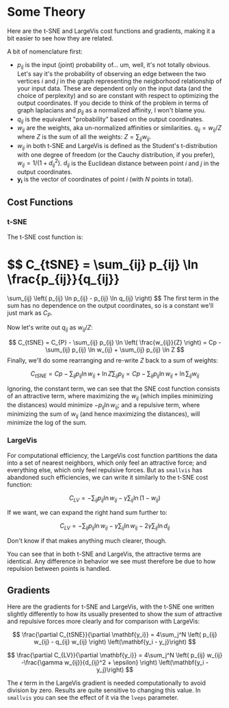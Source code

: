 # Some Theory

Here are the t-SNE and LargeVis cost functions and gradients, making it a bit
easier to see how they are related. 

A bit of nomenclature first:

* $p_{ij}$ is the input (joint) probability of... um, well, it's not totally
obvious. Let's say it's the probability of observing an edge between the two
vertices $i$ and $j$ in the graph representing the neigborhood relationship 
of your input data. These are dependent only on the input data (and the choice 
of perplexity) and so are constant with respect to optimizing the output 
coordinates. If you decide to think of the problem in terms of graph laplacians
and $p_{ij}$ as a normalized affinity, I won't blame you.
* $q_{ij}$ is the equivalent "probability" based on the output coordinates.
* $w_{ij}$ are the weights, aka un-normalized affinities or similarities. 
$q_{ij} = w_{ij} / Z$ where $Z$ is the sum of all the weights: 
$Z = \sum_{ij} w_{ij}$.
* $w_{ij}$ in both t-SNE and LargeVis is defined as the Student's t-distribution 
with one degree of freedom (or the Cauchy distribution, if you prefer), 
$w_{ij} = 1 / \left(1 + d_{ij}^2 \right)$. $d_{ij}$ is the Euclidean distance
between point $i$ and $j$ in the output coordinates.
* $\mathbf{y_{i}}$ is the vector of coordinates of point $i$ (with $N$ points 
in total).

## Cost Functions

### t-SNE

The t-SNE cost function is:

$$
C_{tSNE} = 
\sum_{ij} p_{ij} \ln \frac{p_{ij}}{q_{ij}}
=
\sum_{ij} \left( p_{ij} \ln p_{ij} - p_{ij} \ln q_{ij} \right)
$$
The first term in the sum has no dependence on the output 
coordinates, so is a constant we'll just mark as $C_{P}$. 

Now let's write out $q_{ij}$ as $w_{ij} / Z$:

$$
C_{tSNE} = C_{P} - \sum_{ij} p_{ij} \ln \left( \frac{w_{ij}}{Z} \right) = 
Cp - \sum_{ij} p_{ij} \ln w_{ij} + \sum_{ij} p_{ij} \ln Z
$$
Finally, we'll do some rearranging and re-write $Z$ back to a sum of weights:

$$
C_{tSNE} = 
Cp - \sum_{ij} p_{ij} \ln w_{ij} + \ln Z \sum_{ij} p_{ij} =
Cp - \sum_{ij} p_{ij} \ln w_{ij} + \ln \sum_{ij} w_{ij}
$$

Ignoring, the constant term, we can see that the SNE cost function consists
of an attractive term, where maximizing the $w_{ij}$ (which implies minimizing 
the distances) would minimize $-p_{ij} \ln w_{ij}$; and a repulsive term, where 
minimizing the sum of $w_{ij}$ (and hence maximizing the distances), 
will minimize the log of the sum.

### LargeVis

For computational efficiency, the LargeVis cost function partitions the data 
into a set of nearest neighbors, which only feel an attractive force; and 
everything else, which only feel repulsive forces. But as `smallvis` has 
abandoned such efficiencies, we can write it similarly to the t-SNE cost 
function:

$$
C_{LV} = 
-\sum_{ij} p_{ij} \ln w_{ij} 
-\gamma \sum_{ij} \ln \left( 1 - w_{ij} \right)
$$

If we want, we can expand the right hand sum further to:

$$
C_{LV} = 
-\sum_{ij} p_{ij} \ln w_{ij} 
-\gamma \sum_{ij} \ln w_{ij}
-2 \gamma \sum_{ij} \ln d_{ij}
$$

Don't know if that makes anything much clearer, though.

You can see that in both t-SNE and LargeVis, the attractive terms are identical. 
Any difference in behavior we see must therefore be due to how repulsion 
between points is handled.

## Gradients

Here are the gradients for t-SNE and LargeVis, with the t-SNE one written
slightly differently to how its usually presented to show the sum of attractive
and repulsive forces more clearly and for comparison with LargeVis:

$$
\frac{\partial C_{tSNE}}{\partial \mathbf{y_i}} = 
  4\sum_j^N \left(
    p_{ij} w_{ij}
    -
    q_{ij} w_{ij}
   \right)
   \left(\mathbf{y_i - y_j}\right)
$$

$$
\frac{\partial C_{LV}}{\partial \mathbf{y_i}} = 
  4\sum_j^N \left(
    p_{ij} w_{ij}
    -\frac{\gamma w_{ij}}{d_{ij}^2 + \epsilon}
   \right)
   \left(\mathbf{y_i - y_j}\right)
$$

The $\epsilon$ term in the LargeVis gradient is needed computationally to avoid
division by zero. Results are quite sensitive to changing this value.
In `smallvis` you can see the effect of it via the `lveps` parameter.
